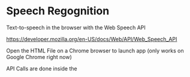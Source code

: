 # Speech Regognition 

Text-to-speech in the browser with the Web Speech API

https://developer.mozilla.org/en-US/docs/Web/API/Web_Speech_API

Open the HTML File on a Chrome browser to launch app (only works on Google Chrome right now) 

API Calls are done inside the <script> in the html file 


